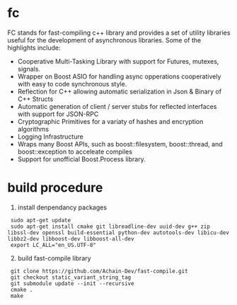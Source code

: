 fc
==

FC stands for fast-compiling c++ library and provides a set of utility libraries useful
for the development of asynchronous libraries.  Some of the highlights include:

 - Cooperative Multi-Tasking Library with support for Futures, mutexes, signals.
 - Wrapper on Boost ASIO for handling async opperations cooperatively with easy to code synchronous style.
 - Reflection for C++ allowing automatic serialization in Json & Binary of C++ Structs 
 - Automatic generation of client / server stubs for reflected interfaces with support for JSON-RPC
 - Cryptographic Primitives for a variaty of hashes and encryption algorithms
 - Logging Infrastructure 
 - Wraps many Boost APIs, such as boost::filesystem, boost::thread, and boost::exception to acceleate compiles
 - Support for unofficial Boost.Process library.
 
 build procedure
 ===============
  1. install denpendancy packages
  ```
   sudo apt-get update
   sudo apt-get install cmake git libreadline-dev uuid-dev g++ zip libssl-dev openssl build-essential python-dev autotools-dev libicu-dev libbz2-dev libboost-dev libboost-all-dev
   export LC_ALL="en_US.UTF-8"
  ``` 

 
  2. build fast-compile library
  ```
   git clone https://github.com/Achain-Dev/fast-compile.git
   git checkout static_variant_string_tag
   git submodule update --init --recursive
   cmake .
   make        
